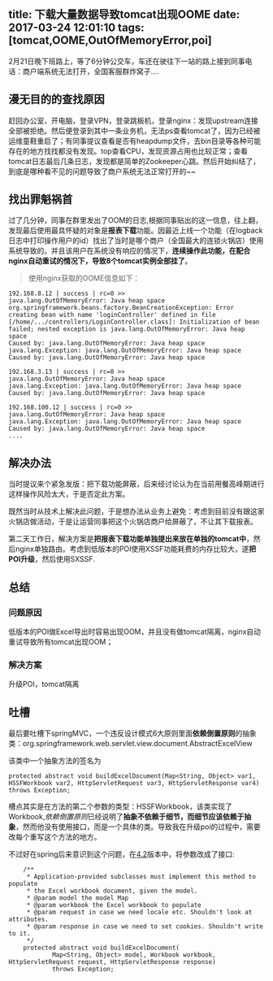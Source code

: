 title: 下载大量数据导致tomcat出现OOME
date: 2017-03-24 12:01:10
tags: [tomcat,OOME,OutOfMemoryError,poi]
---


2月21日晚下班路上，等了6分钟公交车，车还在驶往下一站的路上接到同事电话：商户端系统无法打开，全国客服群炸窝子....




## 漫无目的的查找原因

赶回办公室，开电脑，登录VPN，登录跳板机，登录nginx：发现upstream连接全部被拒绝。然后便登录到其中一条业务机，无法ps查看tomcat了，因为已经被运维童鞋重启了；有同事提议查看是否有heapdump文件，去bin目录等各种可能存在的地方找找都没有发现。top查看CPU，发现资源占用也比较正常；查看tomcat日志最后几条日志，发现都是简单的Zookeeper心跳。然后开始纠结了，到底是哪种看不见的问题导致了商户系统无法正常打开的~~ 

## 找出罪魁祸首

过了几分钟，同事在群里发出了OOM的日志,根据同事贴出的这一信息，往上翻，发现最后使用最具怀疑的对象是**报表下载**功能。因最近上线一个功能（在logback日志中打印操作用户的id）找出了当时是哪个商户（全国最大的连锁火锅店）使用系统导致的。并且该用户在系统没有响应的情况下，**连续操作此功能，在配合nginx自动重试的情况下，导致8个tomcat实例全部挂了**。

> 使用nginx获取的OOME信息如下：

```
192.168.8.12 | success | rc=0 >>
java.lang.OutOfMemoryError: Java heap space
org.springframework.beans.factory.BeanCreationException: Error creating bean with name 'loginController' defined in file [/home/.../controllers/LoginController.class]: Initialization of bean failed; nested exception is java.lang.OutOfMemoryError: Java heap space
Caused by: java.lang.OutOfMemoryError: Java heap space
java.lang.Exception: java.lang.OutOfMemoryError: Java heap space
Caused by: java.lang.OutOfMemoryError: Java heap space

192.168.3.13 | success | rc=0 >>
java.lang.OutOfMemoryError: Java heap space
java.lang.Exception: java.lang.OutOfMemoryError: Java heap space
Caused by: java.lang.OutOfMemoryError: Java heap space

192.168.100.12 | success | rc=0 >>
java.lang.OutOfMemoryError: Java heap space
java.lang.Exception: java.lang.OutOfMemoryError: Java heap space
Caused by: java.lang.OutOfMemoryError: Java heap space
....

```
## 解决办法

当时提议来个紧急发版：把下载功能屏蔽，后来经讨论认为在当前用餐高峰期进行这样操作风险太大，于是否定此方案。

既然当时从技术上解决此问题，于是想办法从业务上避免：考虑到目前没有跟这家火锅店做活动，于是让运营同事把这个火锅店商户给屏蔽了，不让其下载报表。

第二天工作日，解决方案是**把报表下载功能单独提出来放在单独的tomcat中**，然后nginx单独路由。考虑到低版本的POI使用XSSF功能耗费的内存比较大，遂**把POI升级**，然后使用SXSSF.

## 总结

### 问题原因
低版本的POI做Excel导出时容易出现OOM，并且没有做tomcat隔离，nginx自动重试导致所有tomcat出现OOM；

### 解决方案
升级POI，tomcat隔离


##  吐槽
最后要吐槽下springMVC，一个违反设计模式6大原则里面**依赖倒置原则**的抽象类：org.springframework.web.servlet.view.document.AbstractExcelView

该类中一个抽象方法的签名为

```
protected abstract void buildExcelDocument(Map<String, Object> var1, HSSFWorkbook var2, HttpServletRequest var3, HttpServletResponse var4) throws Exception;

```

槽点其实是在方法的第二个参数的类型：HSSFWorkbook，该类实现了Workbook,*依赖倒置原则*已经说明了**抽象不依赖于细节，而细节应该依赖于抽象**，然而他没有使用接口，而是一个具体的类。导致我在升级poi的过程中，需要改每个重写这个方法的地方。

不过好在spring后来意识到这个问题，在[4.2](https://github.com/spring-projects/spring-framework/blob/4.2.x/spring-webmvc/src/main/java/org/springframework/web/servlet/view/document/AbstractXlsView.java 'AbstractXlsView.java')版本中，将参数改成了接口:

```
	/**
	 * Application-provided subclasses must implement this method to populate
	 * the Excel workbook document, given the model.
	 * @param model the model Map
	 * @param workbook the Excel workbook to populate
	 * @param request in case we need locale etc. Shouldn't look at attributes.
	 * @param response in case we need to set cookies. Shouldn't write to it.
	 */
	protected abstract void buildExcelDocument(
			Map<String, Object> model, Workbook workbook, HttpServletRequest request, HttpServletResponse response)
			throws Exception;
```
